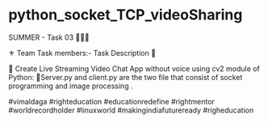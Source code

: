 # python_socket_TCP_videoSharing
 SUMMER - Task 03 👨🏻‍💻 

⚜️ Team Task
members:-
Task Description 📄

📌 Create Live Streaming Video Chat App without voice using cv2 module of Python: 
📌Server.py and client.py are the two file that consist of socket programming and image processing
 .

 #vimaldaga #righteducation #educationredefine #rightmentor #worldrecordholder #linuxworld #makingindiafutureready #righeducation

